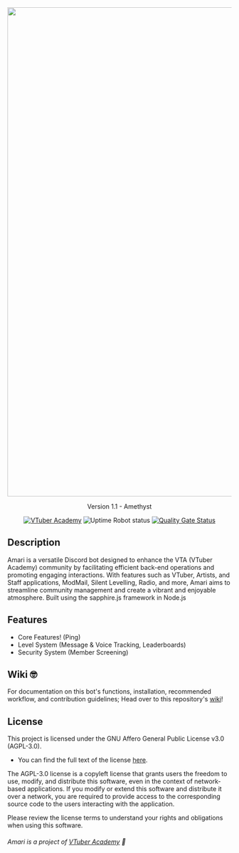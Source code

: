 <div align=center>
<img src="https://github.com/VTuber-Academy/Amari/assets/77004524/cc90bd0e-88b7-4b13-9c6b-e535f1fcf176" width=1100 />
<p>Version 1.1 - Amethyst</p>

[![VTuber Academy](https://dcbadge.vercel.app/api/server/vta)](https://discord.gg/vta) ![Uptime Robot status](https://img.shields.io/uptimerobot/status/m795150097-736df5d7df9d0b418c13515a?style=for-the-badge&label=VTA%20Bot%20Status) [![Quality Gate Status](https://sonarcloud.io/api/project_badges/measure?project=VTuber-Academy_Amari&metric=alert_status)](https://sonarcloud.io/summary/new_code?id=VTuber-Academy_Amari) 

</div>

## Description

Amari is a versatile Discord bot designed to enhance the VTA (VTuber Academy) community by facilitating efficient back-end operations and promoting engaging interactions. With features such as VTuber, Artists, and Staff applications, ModMail, Silent Levelling, Radio, and more, Amari aims to streamline community management and create a vibrant and enjoyable atmosphere. Built using the sapphire.js framework in Node.js

## Features

- Core Features! (Ping)
- Level System (Message & Voice Tracking, Leaderboards)
- Security System (Member Screening)

## Wiki 🤓

For documentation on this bot's functions, installation, recommended workflow, and contribution guidelines; Head over to this repository's [wiki](https://github.com/VTuber-Academy/Amari/wiki)!

## License

This project is licensed under the GNU Affero General Public License v3.0 (AGPL-3.0).

-   You can find the full text of the license [here](https://www.gnu.org/licenses/agpl-3.0.en.html).

The AGPL-3.0 license is a copyleft license that grants users the freedom to use, modify, and distribute this software, even in the context of network-based applications. If you modify or extend this software and distribute it over a network, you are required to provide access to the corresponding source code to the users interacting with the application.

Please review the license terms to understand your rights and obligations when using this software.

###### Amari is a project of [VTuber Academy](https://github.com/VTuber-Academy) 💖
